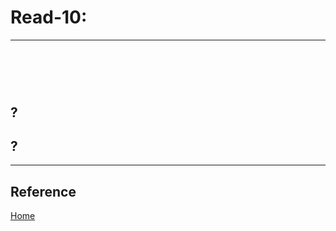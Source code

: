 # Read-10:

***


# <br>



## ? <br>



## ?

***

## Reference

[]()


[]()


[ Home ](../README.md)
